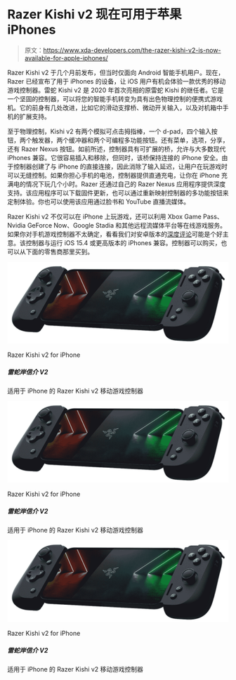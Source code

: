# Razer Kishi v2 现在可用于苹果 iPhones

> 原文：<https://www.xda-developers.com/the-razer-kishi-v2-is-now-available-for-apple-iphones/>

Razer Kishi v2 于几个月前发布，但当时仅面向 Android 智能手机用户。现在，Razer 已经宣布了用于 iPhones 的设备，让 iOS 用户有机会体验一款优秀的移动游戏控制器。雷蛇 Kishi v2 是 2020 年首次亮相的原雷蛇 Kishi 的继任者。它是一个坚固的控制器，可以将您的智能手机转变为具有出色物理控制的便携式游戏机。它的前身有几处改进，比如它的滑动支撑桥、微动开关输入，以及对机箱中手机的扩展支持。

至于物理控制，Kishi v2 有两个模拟可点击拇指棒，一个 d-pad，四个输入按钮，两个触发器，两个缓冲器和两个可编程多功能按钮。还有菜单，选项，分享，还有 Razer Nexus 按钮。如前所述，控制器具有可扩展的桥，允许与大多数现代 iPhones 兼容。它很容易插入和移除，但同时，该桥保持连接的 iPhone 安全。由于控制器创建了与 iPhone 的直接连接，因此消除了输入延迟，让用户在玩游戏时可以无缝控制。如果你担心手机的电池，控制器提供直通充电，让你在 iPhone 充满电的情况下玩几个小时。Razer 还通过自己的 Razer Nexus 应用程序提供深度支持。该应用程序可以下载固件更新，也可以通过重新映射控制器的多功能按钮来定制体验。你也可以使用该应用通过脸书和 YouTube 直播流媒体。

Razer Kishi v2 不仅可以在 iPhone 上玩游戏，还可以利用 Xbox Game Pass、Nvidia GeForce Now、Google Stadia 和其他远程流媒体平台等在线游戏服务。如果你对手机游戏控制器不太确定，看看我们对安卓版本的[深度评论](https://www.xda-developers.com/razer-kishi-v2-review/)可能是个好主意。该控制器与运行 iOS 15.4 或更高版本的 iPhones 兼容。控制器可以购买，也可以从下面的零售商那里买到。

 <picture>![Razer Kishi v2 mobile gaming controller for iPhone](img/22823c697063b6cd8738232f4c189f4b.png)</picture> 

Razer Kishi v2 for iPhone

##### 雷蛇岸信介 V2

适用于 iPhone 的 Razer Kishi v2 移动游戏控制器

 <picture>![Razer Kishi v2 mobile gaming controller for iPhone](img/22823c697063b6cd8738232f4c189f4b.png)</picture> 

Razer Kishi v2 for iPhone

##### 雷蛇岸信介 V2

适用于 iPhone 的 Razer Kishi v2 移动游戏控制器

 <picture>![Razer Kishi v2 mobile gaming controller for iPhone](img/22823c697063b6cd8738232f4c189f4b.png)</picture> 

Razer Kishi v2 for iPhone

##### 雷蛇岸信介 V2

适用于 iPhone 的 Razer Kishi v2 移动游戏控制器